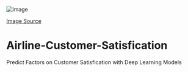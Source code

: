 
![image](https://github.com/hawkeyedatatsai/Airline-Customer-Satisfication/assets/126204698/792fdb45-35db-4e1a-9a73-b80780a78350)

[Image Source](https://www.linkedin.com/pulse/study-service-quality-passenger-satisfaction-airlines-subhodip-pal/)

# Airline-Customer-Satisfication
Predict Factors on Customer Satisfication with Deep Learning Models
